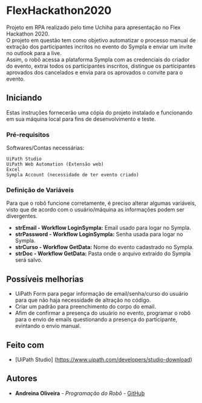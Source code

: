 # FlexHackathon2020

Projeto em RPA realizado pelo time Uchiha para apresentação no Flex Hackathon 2020.
<br>
O projeto em questão tem como objetivo automatizar o processo manual de extração dos participantes incritos no evento do Sympla e enviar um invite no outlook para a live.
<br>
Assim, o robô acessa a plataforma Sympla com as credenciais do criador do evento, extrai todos os participantes inscritos, distingue os participantes aprovados dos cancelados e envia para os aprovados o convite para o evento.

## Iniciando

Estas instruções fornecerão uma cópia do projeto instalado e funcionando em sua máquina local para fins de desenvolvimento e teste. 

### Pré-requisitos

Softwares/Contas necessárias:

```
UiPath Studio
UiPath Web Automation (Extensão web)
Excel
Sympla Account (necessidade de ter evento criado)
```

### Definição de Variáveis

Para que o robô funcione corretamente, é preciso alterar algumas variáveis, visto que de acordo com o usuário/máquina as informações podem ser divergentes.
* **strEmail - Workflow LoginSympla:** Email usado para logar no Sympla.
* **strPassword - Workflow LoginSympla:** Senha usada para logar no Sympla.
* **strCurso - Workflow GetData:** Nome do evento cadastrado no Sympla.
* **strDoc - Workflow GetData:** Pasta onde o arquivo extraído do Sympla será salvo.

## Possíveis melhorias

* UiPath Form para pegar informação de email/senha/curso do usuário para que não haja necessidade de altração no código.
* Criar um padrão para preenchimento do corpo do email.
* Afim de confirmar a presença do usuário no evento, programar o robô para o envio de emails questionando a presença do participante, evintando o envio manual.

## Feito com

* [UiPath Studio] (https://www.uipath.com/developers/studio-download)

## Autores

* **Andreina Oliveira** - *Programação do Robô* - [GitHub](https://github.com/andreinaoliveira)
